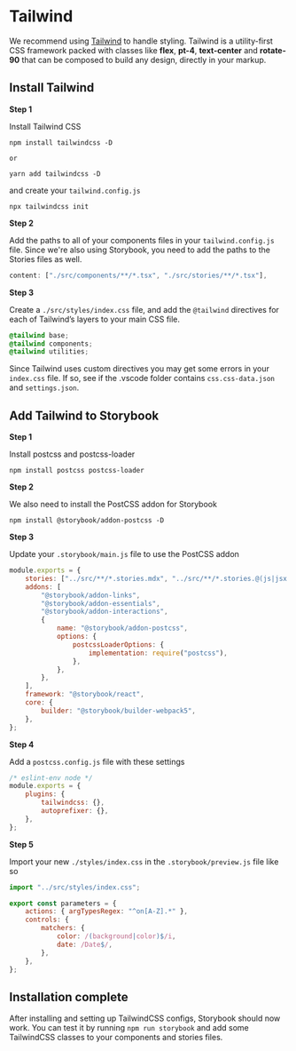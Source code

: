# Tailwind

We recommend using [Tailwind](https://tailwindcss.com/) to handle styling. Tailwind is a utility-first CSS framework packed with classes like **flex**, **pt-4**, **text-center** and **rotate-90** that can be composed to build any design, directly in your markup.

## Install Tailwind

**Step 1**

Install Tailwind CSS

```
npm install tailwindcss -D

or

yarn add tailwindcss -D
```

and create your `tailwind.config.js`

```
npx tailwindcss init
```

**Step 2**

Add the paths to all of your components files in your `tailwind.config.js` file. Since we're also using Storybook, you need to add the paths to the Stories files as well.

```js
content: ["./src/components/**/*.tsx", "./src/stories/**/*.tsx"],
```

**Step 3**

Create a `./src/styles/index.css` file, and add the `@tailwind` directives for each of Tailwind’s layers to your main CSS file.

```css
@tailwind base;
@tailwind components;
@tailwind utilities;
```

Since Tailwind uses custom directives you may get some errors in your `index.css` file. If so, see if the .vscode folder contains `css.css-data.json` and `settings.json`.

## Add Tailwind to Storybook

**Step 1**

Install postcss and postcss-loader

```
npm install postcss postcss-loader
```

**Step 2**

We also need to install the PostCSS addon for Storybook

```
npm install @storybook/addon-postcss -D
```

**Step 3**

Update your `.storybook/main.js` file to use the PostCSS addon

```js
module.exports = {
    stories: ["../src/**/*.stories.mdx", "../src/**/*.stories.@(js|jsx|ts|tsx)"],
    addons: [
        "@storybook/addon-links",
        "@storybook/addon-essentials",
        "@storybook/addon-interactions",
        {
            name: "@storybook/addon-postcss",
            options: {
                postcssLoaderOptions: {
                    implementation: require("postcss"),
                },
            },
        },
    ],
    framework: "@storybook/react",
    core: {
        builder: "@storybook/builder-webpack5",
    },
};
```

**Step 4**

Add a `postcss.config.js` file with these settings

```js
/* eslint-env node */
module.exports = {
    plugins: {
        tailwindcss: {},
        autoprefixer: {},
    },
};
```

**Step 5**

Import your new `./styles/index.css` in the `.storybook/preview.js` file like so

```js
import "../src/styles/index.css";

export const parameters = {
    actions: { argTypesRegex: "^on[A-Z].*" },
    controls: {
        matchers: {
            color: /(background|color)$/i,
            date: /Date$/,
        },
    },
};
```

## Installation complete

After installing and setting up TailwindCSS configs, Storybook should now work. You can test it by running `npm run storybook` and add some TailwindCSS classes to your components and stories files.
